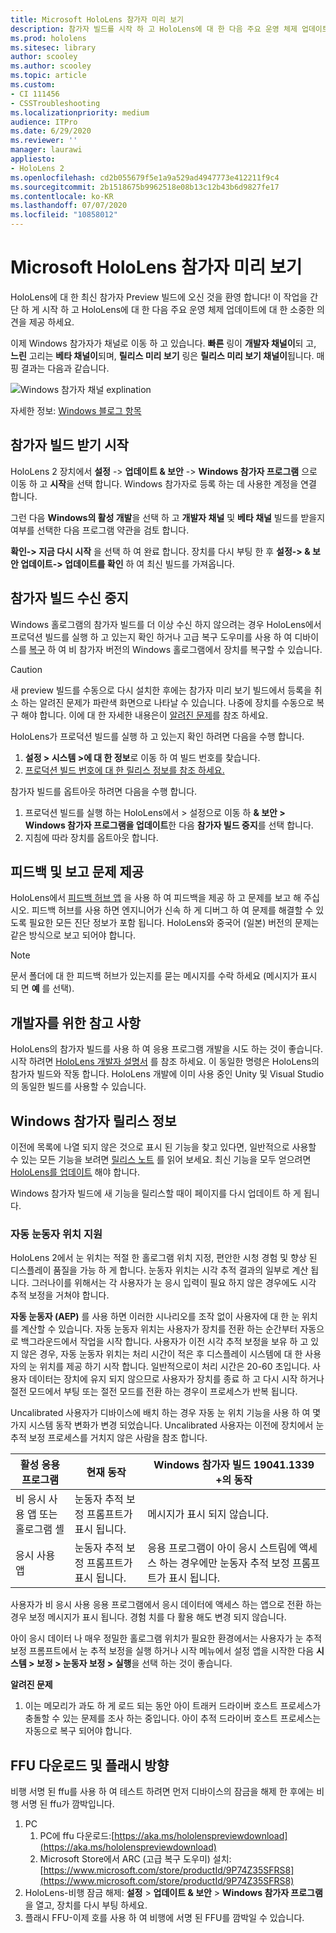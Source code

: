 ```yaml
---
title: Microsoft HoloLens 참가자 미리 보기
description: 참가자 빌드를 시작 하 고 HoloLens에 대 한 다음 주요 운영 체제 업데이트에 대 한 소중한 피드백을 제공 하는 것은 간단 합니다.
ms.prod: hololens
ms.sitesec: library
author: scooley
ms.author: scooley
ms.topic: article
ms.custom:
- CI 111456
- CSSTroubleshooting
ms.localizationpriority: medium
audience: ITPro
ms.date: 6/29/2020
ms.reviewer: ''
manager: laurawi
appliesto:
- HoloLens 2
ms.openlocfilehash: cd2b055679f5e1a9a529ad4947773e412211f9c4
ms.sourcegitcommit: 2b1518675b9962518e08b13c12b43b6d9827fe17
ms.contentlocale: ko-KR
ms.lasthandoff: 07/07/2020
ms.locfileid: "10858012"
---
```

# Microsoft HoloLens 참가자 미리 보기

HoloLens에 대 한 최신 참가자 Preview 빌드에 오신 것을 환영 합니다!  이 작업을 간단 하 게 시작 하 고 HoloLens에 대 한 다음 주요 운영 체제 업데이트에 대 한 소중한 의견을 제공 하세요.

이제 Windows 참가자가 채널로 이동 하 고 있습니다. **빠른** 링이 **개발자 채널이**되 고, **느린** 고리는 **베타 채널이**되며, **릴리스 미리 보기** 링은 **릴리스 미리 보기 채널이**됩니다. 매핑 결과는 다음과 같습니다.

![Windows 참가자 채널 explination](images/WindowsInsiderChannels.png)

자세한 정보: [Windows 블로그 항목](https://blogs.windows.com/windowsexperience/2020/06/15/introducing-windows-insider-channels)

## 참가자 빌드 받기 시작

HoloLens 2 장치에서 **설정**  ->  **업데이트 & 보안**  ->  **Windows 참가자 프로그램** 으로 이동 하 고 **시작**을 선택 합니다. Windows 참가자로 등록 하는 데 사용한 계정을 연결 합니다.

그런 다음 **Windows의 활성 개발**을 선택 하 고 **개발자 채널** 및 **베타 채널** 빌드를 받을지 여부를 선택한 다음 프로그램 약관을 검토 합니다.

**확인-> 지금 다시 시작** 을 선택 하 여 완료 합니다. 장치를 다시 부팅 한 후 **설정-> & 보안 업데이트-> 업데이트를 확인** 하 여 최신 빌드를 가져옵니다.

## 참가자 빌드 수신 중지

Windows 홀로그램의 참가자 빌드를 더 이상 수신 하지 않으려는 경우 HoloLens에서 프로덕션 빌드를 실행 하 고 있는지 확인 하거나 고급 복구 도우미를 사용 하 여 디바이스를 [복구](hololens-recovery.md) 하 여 비 참가자 버전의 Windows 홀로그램에서 장치를 복구할 수 있습니다.

> [!CAUTION]
> 새 preview 빌드를 수동으로 다시 설치한 후에는 참가자 미리 보기 빌드에서 등록을 취소 하는 알려진 문제가 파란색 화면으로 나타날 수 있습니다. 나중에 장치를 수동으로 복구 해야 합니다. 이에 대 한 자세한 내용은이 [알려진 문제](https://docs.microsoft.com/hololens/hololens-known-issues?source=docs#blue-screen-is-shown-after-unenrolling-from-insider-preview-builds-on-a-device-reflashed-with-a-insider-build)를 참조 하세요.

HoloLens가 프로덕션 빌드를 실행 하 고 있는지 확인 하려면 다음을 수행 합니다.

1. **설정 > 시스템 >에 대 한 정보**로 이동 하 여 빌드 번호를 찾습니다.
1. [프로덕션 빌드 번호에 대 한 릴리스 정보를 참조 하세요.](hololens-release-notes.md)

참가자 빌드를 옵트아웃 하려면 다음을 수행 합니다.

1. 프로덕션 빌드를 실행 하는 HoloLens에서 > 설정으로 이동 하 **& 보안 > Windows 참가자 프로그램을 업데이트**한 다음 **참가자 빌드 중지**를 선택 합니다.
1. 지침에 따라 장치를 옵트아웃 합니다.



## 피드백 및 보고 문제 제공

HoloLens에서 [피드백 허브 앱](hololens-feedback.md) 을 사용 하 여 피드백을 제공 하 고 문제를 보고 해 주십시오. 피드백 허브를 사용 하면 엔지니어가 신속 하 게 디버그 하 여 문제를 해결할 수 있도록 필요한 모든 진단 정보가 포함 됩니다.  HoloLens와 중국어 (일본) 버전의 문제는 같은 방식으로 보고 되어야 합니다.

> [!NOTE]
> 문서 폴더에 대 한 피드백 허브가 있는지를 묻는 메시지를 수락 하세요 (메시지가 표시 되 면 **예** 를 선택).

## 개발자를 위한 참고 사항

HoloLens의 참가자 빌드를 사용 하 여 응용 프로그램 개발을 시도 하는 것이 좋습니다.  시작 하려면 [HoloLens 개발자 설명서](https://developer.microsoft.com/windows/mixed-reality/development) 를 참조 하세요. 이 동일한 명령은 HoloLens의 참가자 빌드와 작동 합니다.  HoloLens 개발에 이미 사용 중인 Unity 및 Visual Studio의 동일한 빌드를 사용할 수 있습니다.


## Windows 참가자 릴리스 정보

이전에 목록에 나열 되지 않은 것으로 표시 된 기능을 찾고 있다면, 일반적으로 사용할 수 있는 모든 기능을 보려면 [릴리스 노트](hololens-release-notes.md) 를 읽어 보세요. 최신 기능을 모두 얻으려면 [HoloLens를 업데이트](hololens-update-hololens.md) 해야 합니다.  

Windows 참가자 빌드에 새 기능을 릴리스할 때이 페이지를 다시 업데이트 하 게 됩니다. 

### 자동 눈동자 위치 지원

HoloLens 2에서 눈 위치는 적절 한 홀로그램 위치 지정, 편안한 시청 경험 및 향상 된 디스플레이 품질을 가능 하 게 합니다. 눈동자 위치는 시각 추적 결과의 일부로 계산 됩니다. 그러나이를 위해서는 각 사용자가 눈 응시 입력이 필요 하지 않은 경우에도 시각 추적 보정을 거쳐야 합니다.

**자동 눈동자 (AEP)** 를 사용 하면 이러한 시나리오를 조작 없이 사용자에 대 한 눈 위치를 계산할 수 있습니다.  자동 눈동자 위치는 사용자가 장치를 전환 하는 순간부터 자동으로 백그라운드에서 작업을 시작 합니다. 사용자가 이전 시각 추적 보정을 보유 하 고 있지 않은 경우, 자동 눈동자 위치는 처리 시간이 적은 후 디스플레이 시스템에 대 한 사용자의 눈 위치를 제공 하기 시작 합니다. 일반적으로이 처리 시간은 20-60 초입니다. 사용자 데이터는 장치에 유지 되지 않으므로 사용자가 장치를 종료 하 고 다시 시작 하거나 절전 모드에서 부팅 또는 절전 모드를 전환 하는 경우이 프로세스가 반복 됩니다.  

Uncalibrated 사용자가 디바이스에 배치 하는 경우 자동 눈 위치 기능을 사용 하 여 몇 가지 시스템 동작 변화가 변경 되었습니다. Uncalibrated 사용자는 이전에 장치에서 눈 추적 보정 프로세스를 거치지 않은 사람을 참조 합니다.

|     활성 응용 프로그램                           |     현재 동작                                   |     Windows 참가자 빌드 19041.1339 +의 동작                                                      |
|--------------------------------------------------|--------------------------------------------------------|------------------------------------------------------------------------------------------------------------|
|     비 응시 사용 앱 또는 홀로그램 셸    |     눈동자 추적 보정 프롬프트가 표시 됩니다.    |     메시지가 표시 되지 않습니다.                                                                                |
|     응시 사용 앱                             |     눈동자 추적 보정 프롬프트가 표시 됩니다.    |     응용 프로그램이 아이 응시 스트림에 액세스 하는 경우에만 눈동자 추적 보정 프롬프트가 표시 됩니다.     |

 사용자가 비 응시 사용 응용 프로그램에서 응시 데이터에 액세스 하는 앱으로 전환 하는 경우 보정 메시지가 표시 됩니다. 경험 치를 다 활용 해도 변경 되지 않습니다. 
 
아이 응시 데이터 나 매우 정밀한 홀로그램 위치가 필요한 환경에서는 사용자가 눈 추적 보정 프롬프트에서 눈 추적 보정을 실행 하거나 시작 메뉴에서 설정 앱을 시작한 다음 **시스템 > 보정 > 눈동자 보정 > 실행**을 선택 하는 것이 좋습니다.

**알려진 문제**
1.  이는 메모리가 과도 하 게 로드 되는 동안 아이 트래커 드라이버 호스트 프로세스가 충돌할 수 있는 문제를 조사 하는 중입니다. 아이 추적 드라이버 호스트 프로세스는 자동으로 복구 되어야 합니다.

## FFU 다운로드 및 플래시 방향
비행 서명 된 ffu를 사용 하 여 테스트 하려면 먼저 디바이스의 잠금을 해제 한 후에는 비행 서명 된 ffu가 깜박입니다.
1. PC
    1. PC에 ffu 다운로드:[https://aka.ms/hololenspreviewdownload](https://aka.ms/hololenspreviewdownload)
    1. Microsoft Store에서 ARC (고급 복구 도우미) 설치:[https://www.microsoft.com/store/productId/9P74Z35SFRS8](https://www.microsoft.com/store/productId/9P74Z35SFRS8) 
1. HoloLens-비행 잠금 해제: **설정**  >  **업데이트 & 보안**  >  **Windows 참가자 프로그램** 을 열고, 장치를 다시 부팅 하세요.
1. 플래시 FFU-이제 호를 사용 하 여 비행에 서명 된 FFU를 깜박일 수 있습니다. 
